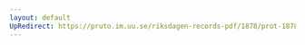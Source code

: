 ```yaml
---
layout: default
UpRedirect: https://pruto.im.uu.se/riksdagen-records-pdf/1878/prot-1878--ak--055/prot-1878--ak--055_062.pdf
---
```

